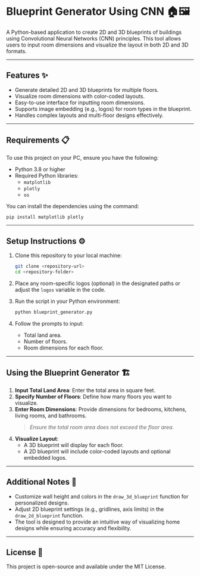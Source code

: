 

# **Blueprint Generator Using CNN** 🏠🖼️  
A Python-based application to create 2D and 3D blueprints of buildings using Convolutional Neural Networks (CNN) principles. This tool allows users to input room dimensions and visualize the layout in both 2D and 3D formats.

---

## **Features** ✨
- Generate detailed 2D and 3D blueprints for multiple floors.
- Visualize room dimensions with color-coded layouts.
- Easy-to-use interface for inputting room dimensions.
- Supports image embedding (e.g., logos) for room types in the blueprint.
- Handles complex layouts and multi-floor designs effectively.

---

## **Requirements** 📋
To use this project on your PC, ensure you have the following:
- Python 3.8 or higher
- Required Python libraries:
  - `matplotlib`
  - `plotly`
  - `os`

You can install the dependencies using the command:
```bash
pip install matplotlib plotly
```

---

## **Setup Instructions** ⚙️
1. Clone this repository to your local machine:
   ```bash
   git clone <repository-url>
   cd <repository-folder>
   ```

2. Place any room-specific logos (optional) in the designated paths or adjust the `logos` variable in the code.

3. Run the script in your Python environment:
   ```bash
   python blueprint_generator.py
   ```

4. Follow the prompts to input:
   - Total land area.
   - Number of floors.
   - Room dimensions for each floor.

---

## **Using the Blueprint Generator** 🏗️
1. **Input Total Land Area**: Enter the total area in square feet.  
2. **Specify Number of Floors**: Define how many floors you want to visualize.  
3. **Enter Room Dimensions**: Provide dimensions for bedrooms, kitchens, living rooms, and bathrooms.  
   > *Ensure the total room area does not exceed the floor area.*  
4. **Visualize Layout**:
   - A 3D blueprint will display for each floor.
   - A 2D blueprint will include color-coded layouts and optional embedded logos.

---

## **Additional Notes** 📝
- Customize wall height and colors in the `draw_3d_blueprint` function for personalized designs.
- Adjust 2D blueprint settings (e.g., gridlines, axis limits) in the `draw_2d_blueprint` function.
- The tool is designed to provide an intuitive way of visualizing home designs while ensuring accuracy and flexibility.

---

## **License** 📜
This project is open-source and available under the MIT License.


